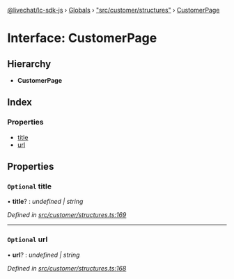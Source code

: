 [@livechat/lc-sdk-js](../README.md) › [Globals](../globals.md) › ["src/customer/structures"](../modules/_src_customer_structures_.md) › [CustomerPage](_src_customer_structures_.customerpage.md)

# Interface: CustomerPage

## Hierarchy

* **CustomerPage**

## Index

### Properties

* [title](_src_customer_structures_.customerpage.md#optional-title)
* [url](_src_customer_structures_.customerpage.md#optional-url)

## Properties

### `Optional` title

• **title**? : *undefined | string*

*Defined in [src/customer/structures.ts:169](https://github.com/livechat/lc-sdk-js/blob/de56f05/src/customer/structures.ts#L169)*

___

### `Optional` url

• **url**? : *undefined | string*

*Defined in [src/customer/structures.ts:168](https://github.com/livechat/lc-sdk-js/blob/de56f05/src/customer/structures.ts#L168)*
